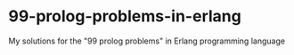 # 99-prolog-problems-in-erlang
My solutions for the "99 prolog problems" in Erlang programming language
